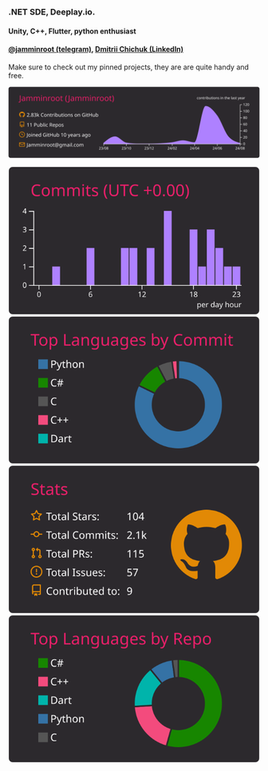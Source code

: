 ### .NET SDE, Deeplay.io.

#### Unity, C++, Flutter, python enthusiast

#### [@jamminroot (telegram)](https://t.me/jamminroot), [Dmitrii Chichuk (LinkedIn)](https://linkedin.com/in/dchichuk)

Make sure to check out my pinned projects, they are are quite handy and free.

[![](https://raw.githubusercontent.com/Jamminroot/jamminroot_profile_cards/master/profile-summary-card-output/monokai/0-profile-details.svg)](https://github.com/jamminroot) 


 [![](https://raw.githubusercontent.com/Jamminroot/jamminroot_profile_cards/master/profile-summary-card-output/monokai/4-productive-time.svg)](https://github.com/jamminroot) [![](https://raw.githubusercontent.com/Jamminroot/jamminroot_profile_cards/master/profile-summary-card-output/monokai/2-most-commit-language.svg)](https://github.com/jamminroot)
[![](https://raw.githubusercontent.com/Jamminroot/jamminroot_profile_cards/master/profile-summary-card-output/monokai/3-stats.svg)](https://github.com/jamminroot) [![](https://raw.githubusercontent.com/Jamminroot/jamminroot_profile_cards/master/profile-summary-card-output/monokai/1-repos-per-language.svg)](https://github.com/jamminroot) 
